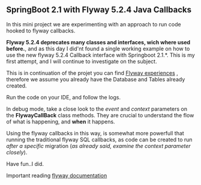 ## SpringBoot 2.1 with Flyway 5.2.4 Java Callbacks

In this mini project we are experimenting with an approach to run code hooked to flyway callbacks.

**Flyway 5.2.4 deprecates many classes and interfaces, wich where used before.**, and as this day I did'nt found a single working example on how to use the new flyway 5.2.4 Callback interface with Springboot 2.1.*. This is my first attempt, and I will continue to investigate on the subject.

This is in continuation of the projet you can find [Flyway experiences](https://github.com/JTMMartins/flyway_experiences) , therefore we assume you already have the Database and Tables already created. 

Run the code on your IDE, and follow the logs.

In debug mode, take a close look to the *event* and  *context* parameters on the **FlywayCallBack** class methods. They are crucial to understand the flow of what is happening, and **when** it happens.

Using the flyway callbacks in this way, is somewhat more powerfull that running the traditional flyway SQL callbacks, as code can be created to run *after a specific* migration (*as already said, examine the context parameter closely*).

Have fun..I did.



Important reading [flyway documentation](https://flywaydb.org/documentation/callbacks.html) 
